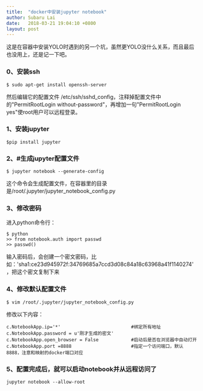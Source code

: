 ```yaml
---
title:  "docker中安装jupyter notebook"
author: Subaru Lai
date:   2018-03-21 19:04:10 +0800
layout: post
---
```


这是在容器中安装YOLO时遇到的另一个坑，虽然更YOLO没什么关系，而且最后也没用上，还是记一下吧。

### 0、安装ssh
```
$ sudo apt-get install openssh-server
```
然后编辑它的配置文件 /etc/ssh/sshd_config，注释掉配置文件中的"PermitRootLogin without-password"，再增加一句"PermitRootLogin yes"使root用户可以远程登录。

### 1、安装jupyter
```
$pip install jupyter
```

### 2、#生成jupyter配置文件
```
$ jupyter notebook --generate-config
```
这个命令会生成配置文件，在容器里的目录是/root/.jupyter/jupyter_notebook_config.py

### 3、修改密码
进入python命令行：
```
$ python
>> from notebook.auth import passwd
>> passwd()
```
输入密码后，会创建一个密文密码，比如：'sha1:ce23d945972f:34769685a7ccd3d08c84a18c63968a41f1140274'，把这个密文复制下来


### 4、修改默认配置文件
```
$ vim /root/.jupyter/jupyter_notebook_config.py
```

修改以下内容：
```
c.NotebookApp.ip='*'                          #绑定所有地址
c.NotebookApp.password = u'刚才生成的密文'
c.NotebookApp.open_browser = False            #启动后是否在浏览器中自动打开
c.NotebookApp.port =8888                      #指定一个访问端口，默认8888，注意和映射的docker端口对应
```

### 5、配置完成后，就可以启动notebook并从远程访问了
```
jupyter notebook --allow-root
```